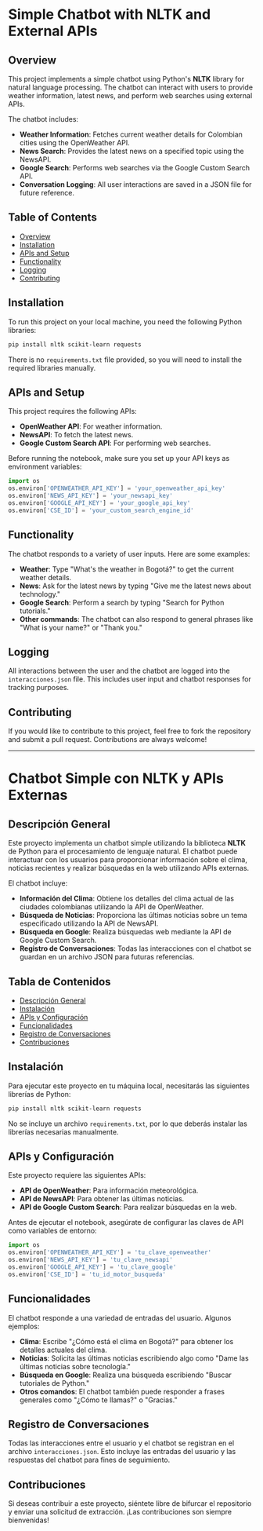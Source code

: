 # Simple Chatbot with NLTK and External APIs

## Overview
This project implements a simple chatbot using Python's **NLTK** library for natural language processing. The chatbot can interact with users to provide weather information, latest news, and perform web searches using external APIs.

The chatbot includes:
- **Weather Information**: Fetches current weather details for Colombian cities using the OpenWeather API.
- **News Search**: Provides the latest news on a specified topic using the NewsAPI.
- **Google Search**: Performs web searches via the Google Custom Search API.
- **Conversation Logging**: All user interactions are saved in a JSON file for future reference.

## Table of Contents
- [Overview](#overview)
- [Installation](#installation)
- [APIs and Setup](#apis-and-setup)
- [Functionality](#functionality)
- [Logging](#logging)
- [Contributing](#contributing)

## Installation
To run this project on your local machine, you need the following Python libraries:

```bash
pip install nltk scikit-learn requests
```

There is no `requirements.txt` file provided, so you will need to install the required libraries manually.

## APIs and Setup
This project requires the following APIs:
- **OpenWeather API**: For weather information.
- **NewsAPI**: To fetch the latest news.
- **Google Custom Search API**: For performing web searches.

Before running the notebook, make sure you set up your API keys as environment variables:

```python
import os
os.environ['OPENWEATHER_API_KEY'] = 'your_openweather_api_key'
os.environ['NEWS_API_KEY'] = 'your_newsapi_key'
os.environ['GOOGLE_API_KEY'] = 'your_google_api_key'
os.environ['CSE_ID'] = 'your_custom_search_engine_id'
```

## Functionality
The chatbot responds to a variety of user inputs. Here are some examples:

- **Weather**: Type "What's the weather in Bogotá?" to get the current weather details.
- **News**: Ask for the latest news by typing "Give me the latest news about technology."
- **Google Search**: Perform a search by typing "Search for Python tutorials."
- **Other commands**: The chatbot can also respond to general phrases like "What is your name?" or "Thank you."

## Logging
All interactions between the user and the chatbot are logged into the `interacciones.json` file. This includes user input and chatbot responses for tracking purposes.

## Contributing
If you would like to contribute to this project, feel free to fork the repository and submit a pull request. Contributions are always welcome!

---

# Chatbot Simple con NLTK y APIs Externas

## Descripción General
Este proyecto implementa un chatbot simple utilizando la biblioteca **NLTK** de Python para el procesamiento de lenguaje natural. El chatbot puede interactuar con los usuarios para proporcionar información sobre el clima, noticias recientes y realizar búsquedas en la web utilizando APIs externas.

El chatbot incluye:
- **Información del Clima**: Obtiene los detalles del clima actual de las ciudades colombianas utilizando la API de OpenWeather.
- **Búsqueda de Noticias**: Proporciona las últimas noticias sobre un tema especificado utilizando la API de NewsAPI.
- **Búsqueda en Google**: Realiza búsquedas web mediante la API de Google Custom Search.
- **Registro de Conversaciones**: Todas las interacciones con el chatbot se guardan en un archivo JSON para futuras referencias.

## Tabla de Contenidos
- [Descripción General](#descripción-general)
- [Instalación](#instalación)
- [APIs y Configuración](#apis-y-configuración)
- [Funcionalidades](#funcionalidades)
- [Registro de Conversaciones](#registro-de-conversaciones)
- [Contribuciones](#contribuciones)

## Instalación
Para ejecutar este proyecto en tu máquina local, necesitarás las siguientes librerías de Python:

```bash
pip install nltk scikit-learn requests
```

No se incluye un archivo `requirements.txt`, por lo que deberás instalar las librerías necesarias manualmente.

## APIs y Configuración
Este proyecto requiere las siguientes APIs:
- **API de OpenWeather**: Para información meteorológica.
- **API de NewsAPI**: Para obtener las últimas noticias.
- **API de Google Custom Search**: Para realizar búsquedas en la web.

Antes de ejecutar el notebook, asegúrate de configurar las claves de API como variables de entorno:

```python
import os
os.environ['OPENWEATHER_API_KEY'] = 'tu_clave_openweather'
os.environ['NEWS_API_KEY'] = 'tu_clave_newsapi'
os.environ['GOOGLE_API_KEY'] = 'tu_clave_google'
os.environ['CSE_ID'] = 'tu_id_motor_busqueda'
```

## Funcionalidades
El chatbot responde a una variedad de entradas del usuario. Algunos ejemplos:

- **Clima**: Escribe "¿Cómo está el clima en Bogotá?" para obtener los detalles actuales del clima.
- **Noticias**: Solicita las últimas noticias escribiendo algo como "Dame las últimas noticias sobre tecnología."
- **Búsqueda en Google**: Realiza una búsqueda escribiendo "Buscar tutoriales de Python."
- **Otros comandos**: El chatbot también puede responder a frases generales como "¿Cómo te llamas?" o "Gracias."

## Registro de Conversaciones
Todas las interacciones entre el usuario y el chatbot se registran en el archivo `interacciones.json`. Esto incluye las entradas del usuario y las respuestas del chatbot para fines de seguimiento.

## Contribuciones
Si deseas contribuir a este proyecto, siéntete libre de bifurcar el repositorio y enviar una solicitud de extracción. ¡Las contribuciones son siempre bienvenidas!
